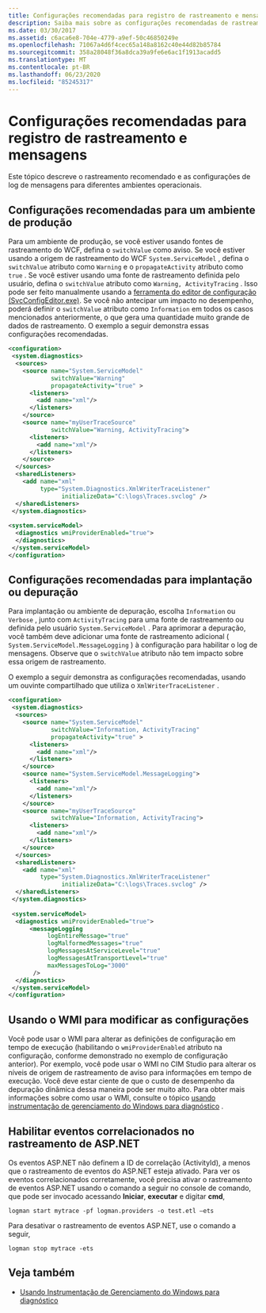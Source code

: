 ```yaml
---
title: Configurações recomendadas para registro de rastreamento e mensagens
description: Saiba mais sobre as configurações recomendadas de rastreamento e registro de mensagens para diferentes ambientes operacionais no WCF.
ms.date: 03/30/2017
ms.assetid: c6aca6e8-704e-4779-a9ef-50c46850249e
ms.openlocfilehash: 71067a4d6f4cec65a148a8162c40e44d82b85784
ms.sourcegitcommit: 358a28048f36a8dca39a9fe6e6ac1f1913acadd5
ms.translationtype: MT
ms.contentlocale: pt-BR
ms.lasthandoff: 06/23/2020
ms.locfileid: "85245317"
---
```

# <a name="recommended-settings-for-tracing-and-message-logging"></a>Configurações recomendadas para registro de rastreamento e mensagens
Este tópico descreve o rastreamento recomendado e as configurações de log de mensagens para diferentes ambientes operacionais.  
  
## <a name="recommended-settings-for-a-production-environment"></a>Configurações recomendadas para um ambiente de produção  
 Para um ambiente de produção, se você estiver usando fontes de rastreamento do WCF, defina o `switchValue` como aviso. Se você estiver usando a origem de rastreamento do WCF `System.ServiceModel` , defina o `switchValue` atributo como `Warning` e o `propagateActivity` atributo como `true` . Se você estiver usando uma fonte de rastreamento definida pelo usuário, defina o `switchValue` atributo como `Warning, ActivityTracing` . Isso pode ser feito manualmente usando a [ferramenta do editor de configuração (SvcConfigEditor.exe)](../../configuration-editor-tool-svcconfigeditor-exe.md). Se você não antecipar um impacto no desempenho, poderá definir o `switchValue` atributo como `Information` em todos os casos mencionados anteriormente, o que gera uma quantidade muito grande de dados de rastreamento. O exemplo a seguir demonstra essas configurações recomendadas.  
  
```xml  
<configuration>  
 <system.diagnostics>  
  <sources>  
    <source name="System.ServiceModel"  
            switchValue="Warning"  
            propagateActivity="true" >  
      <listeners>  
        <add name="xml"/>  
      </listeners>  
    </source>  
    <source name="myUserTraceSource"  
            switchValue="Warning, ActivityTracing">  
      <listeners>  
        <add name="xml"/>  
      </listeners>  
    </source>  
  </sources>  
  <sharedListeners>  
    <add name="xml"  
         type="System.Diagnostics.XmlWriterTraceListener"  
               initializeData="C:\logs\Traces.svclog" />  
  </sharedListeners>  
 </system.diagnostics>  
  
<system.serviceModel>  
  <diagnostics wmiProviderEnabled="true">  
  </diagnostics>  
 </system.serviceModel>  
</configuration>  
```  
  
## <a name="recommended-settings-for-deployment-or-debugging"></a>Configurações recomendadas para implantação ou depuração  
 Para implantação ou ambiente de depuração, escolha `Information` ou `Verbose` , junto com `ActivityTracing` para uma fonte de rastreamento ou definida pelo usuário `System.ServiceModel` . Para aprimorar a depuração, você também deve adicionar uma fonte de rastreamento adicional ( `System.ServiceModel.MessageLogging` ) à configuração para habilitar o log de mensagens. Observe que o `switchValue` atributo não tem impacto sobre essa origem de rastreamento.  
  
 O exemplo a seguir demonstra as configurações recomendadas, usando um ouvinte compartilhado que utiliza o `XmlWriterTraceListener` .  
  
```xml  
<configuration>  
 <system.diagnostics>  
  <sources>  
    <source name="System.ServiceModel"  
            switchValue="Information, ActivityTracing"  
            propagateActivity="true" >  
      <listeners>  
        <add name="xml"/>  
      </listeners>  
    </source>  
    <source name="System.ServiceModel.MessageLogging">  
      <listeners>  
        <add name="xml"/>  
      </listeners>  
    </source>  
    <source name="myUserTraceSource"  
            switchValue="Information, ActivityTracing">  
      <listeners>  
        <add name="xml"/>  
      </listeners>  
    </source>  
  </sources>  
  <sharedListeners>  
    <add name="xml"  
         type="System.Diagnostics.XmlWriterTraceListener"  
               initializeData="C:\logs\Traces.svclog" />  
  </sharedListeners>  
 </system.diagnostics>  
  
 <system.serviceModel>  
  <diagnostics wmiProviderEnabled="true">  
      <messageLogging
           logEntireMessage="true"
           logMalformedMessages="true"  
           logMessagesAtServiceLevel="true"
           logMessagesAtTransportLevel="true"  
           maxMessagesToLog="3000"
       />  
  </diagnostics>  
 </system.serviceModel>  
</configuration>  
```  
  
## <a name="using-wmi-to-modify-settings"></a>Usando o WMI para modificar as configurações  
 Você pode usar o WMI para alterar as definições de configuração em tempo de execução (habilitando o `wmiProviderEnabled` atributo na configuração, conforme demonstrado no exemplo de configuração anterior). Por exemplo, você pode usar o WMI no CIM Studio para alterar os níveis de origem de rastreamento de aviso para informações em tempo de execução. Você deve estar ciente de que o custo de desempenho da depuração dinâmica dessa maneira pode ser muito alto. Para obter mais informações sobre como usar o WMI, consulte o tópico [usando instrumentação de gerenciamento do Windows para diagnóstico](../wmi/index.md) .  
  
## <a name="enable-correlated-events-in-aspnet-tracing"></a>Habilitar eventos correlacionados no rastreamento de ASP.NET  
 Os eventos ASP.NET não definem a ID de correlação (ActivityId), a menos que o rastreamento de eventos do ASP.NET esteja ativado. Para ver os eventos correlacionados corretamente, você precisa ativar o rastreamento de eventos ASP.NET usando o comando a seguir no console de comando, que pode ser invocado acessando **Iniciar**, **executar** e digitar **cmd**,  
  
```console  
logman start mytrace -pf logman.providers -o test.etl –ets  
```  
  
 Para desativar o rastreamento de eventos ASP.NET, use o comando a seguir,  
  
```console
logman stop mytrace -ets  
```  
  
## <a name="see-also"></a>Veja também

- [Usando Instrumentação de Gerenciamento do Windows para diagnóstico](../wmi/index.md)
